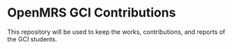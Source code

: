 # OpenMRS GCI Contributions

This repository will be used to keep the works, contributions, and reports of the GCI students. 

